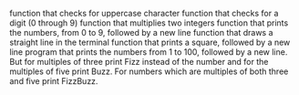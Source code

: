function that checks for uppercase character
function that checks for a digit (0 through 9)
 function that multiplies two integers
function that prints the numbers, from 0 to 9, followed by a new line
function that draws a straight line in the terminal 
 function that prints a square, followed by a new line
program that prints the numbers from 1 to 100, followed by a new line. But for multiples of three print Fizz instead of the number and for the multiples of five print Buzz. For numbers which are multiples of both three and five print FizzBuzz.
